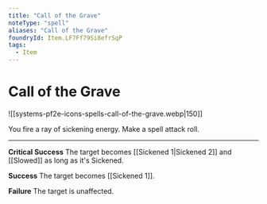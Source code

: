 ```yaml
---
title: "Call of the Grave"
noteType: "spell"
aliases: "Call of the Grave"
foundryId: Item.LF7Ff79Si8efrSqP
tags:
  - Item
---
```


# Call of the Grave
![[systems-pf2e-icons-spells-call-of-the-grave.webp|150]]

You fire a ray of sickening energy. Make a spell attack roll.

* * *

**Critical Success** The target becomes [[Sickened 1|Sickened 2]] and [[Slowed]] as long as it's Sickened.

**Success** The target becomes [[Sickened 1]].

**Failure** The target is unaffected.
